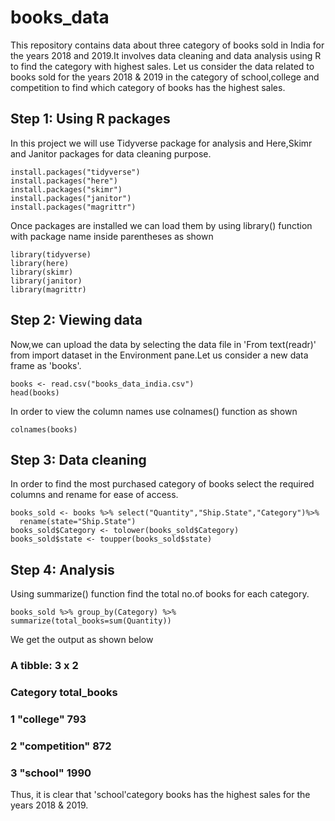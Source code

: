 # books_data
This repository contains data about three category of books sold in India for the years 2018 and 2019.It involves data cleaning and data analysis using R to find the category with highest sales.
Let us consider the data related to books sold for the years 2018 & 2019 in the category of school,college and competition to find which category of books has the highest sales.

## Step 1: Using R packages
In this project we will use Tidyverse package for analysis and Here,Skimr and Janitor packages for data cleaning purpose.
```{r installing packages,echo=TRUE}
install.packages("tidyverse")
install.packages("here")
install.packages("skimr")
install.packages("janitor")
install.packages("magrittr")
```
Once packages are installed we can load them by using library() function with package name inside parentheses as shown

```{r loading packages,echo=TRUE}
library(tidyverse)
library(here)
library(skimr)
library(janitor)
library(magrittr)
```

## Step 2: Viewing data
Now,we can upload the data by selecting the data file in 'From text(readr)' from import dataset in the Environment pane.Let us consider a new data frame as 'books'. 

```{r loading data,echo=TRUE}
books <- read.csv("books_data_india.csv")
head(books)
```
In order to view the column names use colnames() function as shown
```{r}
colnames(books)
```
## Step 3: Data cleaning
In order to find the most purchased category of books select the required columns and rename for ease of access.
```{r data cleaning,echo=TRUE}
books_sold <- books %>% select("Quantity","Ship.State","Category")%>%
  rename(state="Ship.State")
books_sold$Category <- tolower(books_sold$Category)
books_sold$state <- toupper(books_sold$state)
```
## Step 4: Analysis
Using summarize() function find the total no.of books for each category.
```{r summarize, echo=TRUE}
books_sold %>% group_by(Category) %>% summarize(total_books=sum(Quantity))
```
We get the output as shown below
### A tibble: 3 x 2
###    Category        total_books
###     <chr>           <int>
### 1  "college"         793
### 2 "competition"      872
### 3   "school"         1990
Thus, it is clear that 'school'category books has the highest sales for the years 2018 & 2019.
